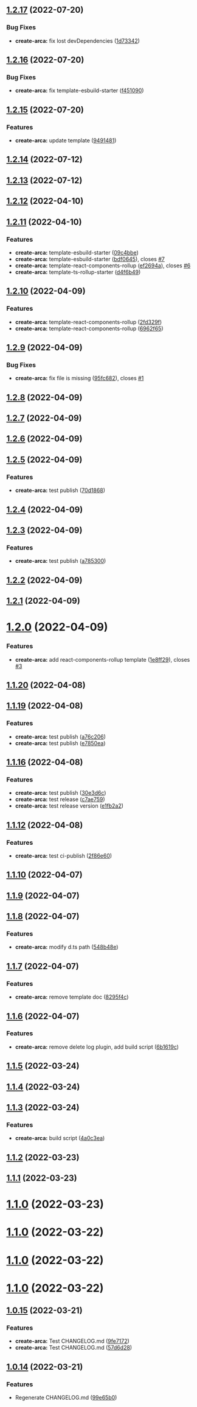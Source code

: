 ## [1.2.17](https://github.com/Spencer17x/arca/compare/create-arca@1.2.16...create-arca@1.2.17) (2022-07-20)


### Bug Fixes

* **create-arca:** fix lost devDependencies ([1d73342](https://github.com/Spencer17x/arca/commit/1d7334200a47a04d58db7845d3113031bb5e029f))



## [1.2.16](https://github.com/Spencer17x/arca/compare/create-arca@1.2.15...create-arca@1.2.16) (2022-07-20)


### Bug Fixes

* **create-arca:** fix template-esbuild-starter ([f451090](https://github.com/Spencer17x/arca/commit/f4510901b2800f8b6b358a2f6497ed05fc7a338a))



## [1.2.15](https://github.com/Spencer17x/arca/compare/create-arca@1.2.14...create-arca@1.2.15) (2022-07-20)


### Features

* **create-arca:** update template ([9491481](https://github.com/Spencer17x/arca/commit/9491481b8355e5aba3fffed52db9cc71eef8cb38))



## [1.2.14](https://github.com/Spencer17x/arca/compare/create-arca@1.2.12...create-arca@1.2.14) (2022-07-12)



## [1.2.13](https://github.com/Spencer17x/arca/compare/create-arca@1.2.12...create-arca@1.2.13) (2022-07-12)



## [1.2.12](https://github.com/Spencer17x/arca/compare/create-arca@1.2.11...create-arca@1.2.12) (2022-04-10)



## [1.2.11](https://github.com/Spencer17x/arca/compare/create-arca@1.2.10...create-arca@1.2.11) (2022-04-10)


### Features

* **create-arca:** template-esbuild-starter ([09c4bbe](https://github.com/Spencer17x/arca/commit/09c4bbec293de6507943773e808162554e28e280))
* **create-arca:** template-esbuild-starter ([bdf0645](https://github.com/Spencer17x/arca/commit/bdf0645184a7dccadfd49cb0023cc05558a5a353)), closes [#7](https://github.com/Spencer17x/arca/issues/7)
* **create-arca:** template-react-components-rollup ([ef2694a](https://github.com/Spencer17x/arca/commit/ef2694ae20c6621e21c7bd88c3c0617eb10200d5)), closes [#6](https://github.com/Spencer17x/arca/issues/6)
* **create-arca:** template-ts-rollup-starter ([d4f6b49](https://github.com/Spencer17x/arca/commit/d4f6b49b1636820862218a24535f747b1afb8c6d))



## [1.2.10](https://github.com/Spencer17x/arca/compare/create-arca@1.2.9...create-arca@1.2.10) (2022-04-09)


### Features

* **create-arca:** template-react-components-rollup ([2fd329f](https://github.com/Spencer17x/arca/commit/2fd329fe41d9c81b03406ae277cabd34799b7eb1))
* **create-arca:** template-react-components-rollup ([6962f65](https://github.com/Spencer17x/arca/commit/6962f65d5b6faaf88c390cf2704dcce1c1ce4aa7))



## [1.2.9](https://github.com/Spencer17x/arca/compare/create-arca@1.2.7...create-arca@1.2.9) (2022-04-09)


### Bug Fixes

* **create-arca:** fix file is missing ([95fc682](https://github.com/Spencer17x/arca/commit/95fc68278a4145b0f4ceb995d847f0fa9f99a973)), closes [#1](https://github.com/Spencer17x/arca/issues/1)



## [1.2.8](https://github.com/Spencer17x/arca/compare/create-arca@1.2.7...create-arca@1.2.8) (2022-04-09)



## [1.2.7](https://github.com/Spencer17x/arca/compare/create-arca@1.2.6...create-arca@1.2.7) (2022-04-09)



## [1.2.6](https://github.com/Spencer17x/arca/compare/create-arca@1.2.5...create-arca@1.2.6) (2022-04-09)



## [1.2.5](https://github.com/Spencer17x/arca/compare/create-arca@1.2.4...create-arca@1.2.5) (2022-04-09)


### Features

* **create-arca:** test publish ([70d1868](https://github.com/Spencer17x/arca/commit/70d1868c464f4e1c3c0b6ea0b9746b93aeb4256c))



## [1.2.4](https://github.com/Spencer17x/arca/compare/create-arca@1.2.3...create-arca@1.2.4) (2022-04-09)



## [1.2.3](https://github.com/Spencer17x/arca/compare/create-arca@1.2.2...create-arca@1.2.3) (2022-04-09)


### Features

* **create-arca:** test publish ([a785300](https://github.com/Spencer17x/arca/commit/a785300857451453e34261873110b6feb08c9765))



## [1.2.2](https://github.com/Spencer17x/arca/compare/create-arca@1.2.1...create-arca@1.2.2) (2022-04-09)



## [1.2.1](https://github.com/Spencer17x/arca/compare/create-arca@1.2.0...create-arca@1.2.1) (2022-04-09)



# [1.2.0](https://github.com/Spencer17x/arca/compare/create-arca@1.1.20...create-arca@1.2.0) (2022-04-09)


### Features

* **create-arca:** add react-components-rollup template ([1e8ff29](https://github.com/Spencer17x/arca/commit/1e8ff29d9b1aa7eeb44047a4664c93609e89245b)), closes [#3](https://github.com/Spencer17x/arca/issues/3)



## [1.1.20](https://github.com/Spencer17x/arca/compare/create-arca@1.1.19...create-arca@1.1.20) (2022-04-08)



## [1.1.19](https://github.com/Spencer17x/arca/compare/create-arca@1.1.16...create-arca@1.1.19) (2022-04-08)


### Features

* **create-arca:** test publish ([a76c206](https://github.com/Spencer17x/arca/commit/a76c2060311c6e3891fe9374f273f423a50a1314))
* **create-arca:** test publish ([e7850ea](https://github.com/Spencer17x/arca/commit/e7850ea7f144c2d23804968026ac8416308b004a))



## [1.1.16](https://github.com/Spencer17x/arca/compare/create-arca@1.1.12...create-arca@1.1.16) (2022-04-08)


### Features

* **create-arca:** test publish ([30e3d6c](https://github.com/Spencer17x/arca/commit/30e3d6ca600e8f61dcb13047f4b7cb88b231677b))
* **create-arca:** test release ([c7ae759](https://github.com/Spencer17x/arca/commit/c7ae75955219073e0f78d62a5ee9647569fecb5e))
* **create-arca:** test release version ([e1fb2a2](https://github.com/Spencer17x/arca/commit/e1fb2a2a53442c13086502a6a08fce407e85ce52))



## [1.1.12](https://github.com/Spencer17x/arca/compare/create-arca@1.1.10...create-arca@1.1.12) (2022-04-08)


### Features

* **create-arca:** test ci-publish ([2f86e60](https://github.com/Spencer17x/arca/commit/2f86e6027021b530ba1c3c031d091171d198f32e))



## [1.1.10](https://github.com/Spencer17x/arca/compare/create-arca@1.1.9...create-arca@1.1.10) (2022-04-07)



## [1.1.9](https://github.com/Spencer17x/arca/compare/create-arca@1.1.8...create-arca@1.1.9) (2022-04-07)



## [1.1.8](https://github.com/Spencer17x/arca/compare/create-arca@1.1.7...create-arca@1.1.8) (2022-04-07)


### Features

* **create-arca:** modify d.ts path ([548b48e](https://github.com/Spencer17x/arca/commit/548b48e7083544c5ff40ea7676212df095d852cf))



## [1.1.7](https://github.com/Spencer17x/arca/compare/create-arca@1.1.6...create-arca@1.1.7) (2022-04-07)


### Features

* **create-arca:** remove template doc ([8295f4c](https://github.com/Spencer17x/arca/commit/8295f4c0bf7877885a55c0ab7ec78d311f723b10))



## [1.1.6](https://github.com/Spencer17x/arca/compare/create-arca@1.1.5...create-arca@1.1.6) (2022-04-07)


### Features

* **create-arca:** remove delete log plugin, add build script ([6b1619c](https://github.com/Spencer17x/arca/commit/6b1619c3dd3ef85019d8c6aee742751563e7196d))



## [1.1.5](https://github.com/Spencer17x/arca/compare/create-arca@1.1.4...create-arca@1.1.5) (2022-03-24)



## [1.1.4](https://github.com/Spencer17x/arca/compare/create-arca@1.1.3...create-arca@1.1.4) (2022-03-24)



## [1.1.3](https://github.com/Spencer17x/arca/compare/create-arca@1.1.2...create-arca@1.1.3) (2022-03-24)


### Features

* **create-arca:** build script ([4a0c3ea](https://github.com/Spencer17x/arca/commit/4a0c3ea35fda4dae6febfa4f9db1bf927204900e))



## [1.1.2](https://github.com/Spencer17x/arca/compare/create-arca@1.1.1...create-arca@1.1.2) (2022-03-23)



## [1.1.1](https://github.com/Spencer17x/arca/compare/create-arca@1.1.0...create-arca@1.1.1) (2022-03-23)



# [1.1.0](https://github.com/Spencer17x/arca/compare/create-arca@1.1.0...create-arca@1.1.0) (2022-03-23)



# [1.1.0](https://github.com/Spencer17x/arca/compare/create-arca@1.0.15...create-arca@1.1.0) (2022-03-22)



# [1.1.0](https://github.com/Spencer17x/arca/compare/create-arca@1.0.15...create-arca@1.1.0) (2022-03-22)



# [1.1.0](https://github.com/Spencer17x/arca/compare/create-arca@1.0.15...create-arca@1.1.0) (2022-03-22)



## [1.0.15](https://github.com/Spencer17x/arca/compare/create-arca@1.0.14...create-arca@1.0.15) (2022-03-21)


### Features

* **create-arca:** Test CHANGELOG.md ([9fe7172](https://github.com/Spencer17x/arca/commit/9fe71720360f8877810e2bcb7776e23a8039cb1a))
* **create-arca:** Test CHANGELOG.md ([57d6d28](https://github.com/Spencer17x/arca/commit/57d6d284598936d204fec97522c307bb6374d678))



## [1.0.14](https://github.com/Spencer17x/arca/compare/create-arca@1.0.13...create-arca@1.0.14) (2022-03-21)


### Features

* Regenerate CHANGELOG.md ([99e65b0](https://github.com/Spencer17x/arca/commit/99e65b0aa02be71ba3b7bf41042859a9ee9a0789))



